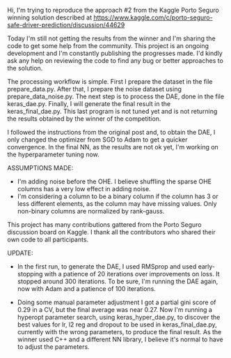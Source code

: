 Hi, I'm trying to reproduce the approach #2 from the Kaggle Porto Seguro winning solution described at https://www.kaggle.com/c/porto-seguro-safe-driver-prediction/discussion/44629

Today I'm still not getting the results from the winner and I'm sharing the code to get some help from the community. This project is an ongoing development and I'm constantly publishing the progresses made. I'd kindly ask any help on reviewing the code to find any bug or better approaches to the solution.

The processing workflow is simple. First I prepare the dataset in the file prepare_data.py. After that, I prepare the noise dataset using prepare_data_noise.py. The next step is to process the DAE, done in the file keras_dae.py. Finally, I will generate the final result in the keras_final_dae.py. This last program is not tuned yet and is not returning the results obtained by the winner of the competition.

I followed the instructions from the original post and, to obtain the DAE, I only changed the optimizer from SGD to Adam to get a quicker convergence. In the final NN, as the results are not ok yet, I'm working on the hyperparameter tuning now.

ASSUMPTIONS MADE:

- I'm adding noise before the OHE. I believe shuffling the sparse OHE columns has a very low effect in adding noise.
- I'm considering a column to be a binary column if the column has 3 or less different elements, as the column may have missing values. Only non-binary columns are normalized by rank-gauss.

This project has many contributions gattered from the Porto Seguro discussion board on Kaggle. I thank all the contributors who shared their own code to all participants.

UPDATE:

- In the first run, to generate the DAE, I used RMSprop and used early-stopping with a patience of 20 iterations over improvements on loss. It stopped around 300 iterations. To be sure, I'm running the DAE again, now with Adam and a patience of 100 iterations. 

- Doing some manual parameter adjustment I got a partial gini score of 0.29 in a CV, but the final average was near 0.27. Now I'm running a hyperopt parameter search, using keras_hyper_dae.py, to discover the best values for lr, l2 reg and dropout to be used in keras_final_dae.py, currently with the wrong parameters, to produce the final result. As the winner used C++ and a different NN library, I believe it's normal to have to adjust the parameters. 